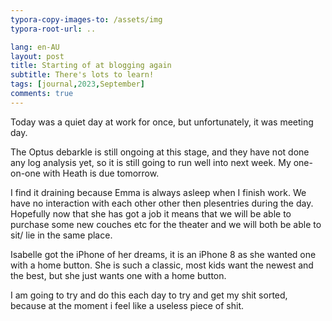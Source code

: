 ```yaml
---
typora-copy-images-to: /assets/img
typora-root-url: ..

lang: en-AU
layout: post
title: Starting of at blogging again
subtitle: There's lots to learn!
tags: [journal,2023,September]
comments: true
---
```


Today was a quiet day at work for once, but unfortunately, it was meeting day.

The Optus debarkle is still ongoing at this stage, and they have not done any log analysis yet, so it is still going to run well into next week. My one-on-one with Heath is due tomorrow.

I find it draining because Emma is always asleep when I finish work. We have no interaction with each other other then plesentries during the day. Hopefully now that she has got a job it means that we will be able to purchase some new couches etc for the theater and we will both be able to sit/ lie in the same place.

Isabelle got the iPhone of her dreams, it is an iPhone 8 as she wanted one with a home button. She is such a classic, most kids want the newest and the best, but she just wants one with a home button.

I am going to try and do this each day to try and get my shit sorted, because at the moment i feel like a useless piece of shit.